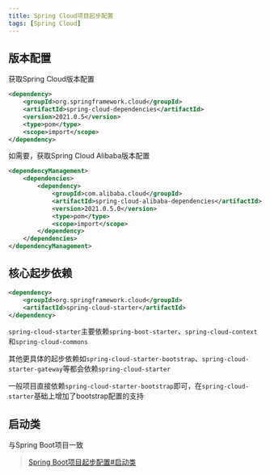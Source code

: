 ```yaml
---
title: Spring Cloud项目起步配置
tags: [Spring Cloud]
---
```


## 版本配置

获取Spring Cloud版本配置

```xml
<dependency>  
    <groupId>org.springframework.cloud</groupId>  
    <artifactId>spring-cloud-dependencies</artifactId>  
    <version>2021.0.5</version>  
    <type>pom</type>  
    <scope>import</scope>  
</dependency>  
```

如需要，获取Spring Cloud Alibaba版本配置

```xml
<dependencyManagement>
    <dependencies>
        <dependency>  
            <groupId>com.alibaba.cloud</groupId>  
            <artifactId>spring-cloud-alibaba-dependencies</artifactId>  
            <version>2021.0.5.0</version>  
            <type>pom</type>  
            <scope>import</scope>  
        </dependency>
    </dependencies>
</dependencyManagement>
```

## 核心起步依赖

```xml
<dependency>
    <groupId>org.springframework.cloud</groupId>
    <artifactId>spring-cloud-starter</artifactId>
</dependency>
```

`spring-cloud-starter`主要依赖`spring-boot-starter`、`spring-cloud-context`和`spring-cloud-commons`

其他更具体的起步依赖如`spring-cloud-starter-bootstrap`、`spring-cloud-starter-gateway`等都会依赖`spring-cloud-starter`

一般项目直接依赖`spring-cloud-starter-bootstrap`即可，在`spring-cloud-starter`基础上增加了bootstrap配置的支持

## 启动类

与Spring Boot项目一致

> [Spring Boot项目起步配置#启动类](https://blog.oliverclio.com/2018/01/18/Spring-Boot%E9%A1%B9%E7%9B%AE%E8%B5%B7%E6%AD%A5%E9%85%8D%E7%BD%AE.html#%E5%90%AF%E5%8A%A8%E7%B1%BB)